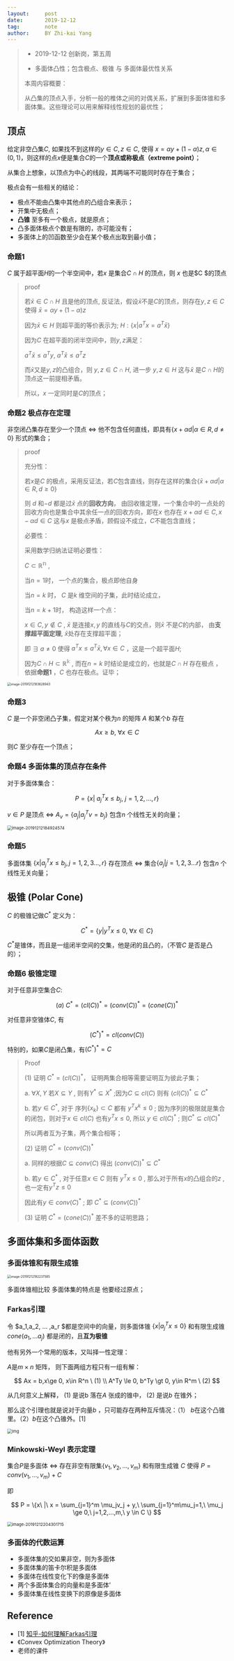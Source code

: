 ```yaml
---
layout:     post
date:       2019-12-12
tag:        note
author:     BY Zhi-kai Yang
---
```


>- 2019-12-12 创新岗，第五周
>
>- 多面体凸性；包含极点、极锥 与 多面体最优性关系
>
>  本周内容概要：
>
>  从凸集的顶点入手，分析一般的椎体之间的对偶关系，扩展到多面体锥和多面体集。这些理论可以用来解释线性规划的最优性；

## 顶点

给定非空凸集$C$,  如果找不到这样的$y\in C, z \in C$,  使得 $x = \alpha y + (1-\alpha)z ,\alpha \in (0,1)$，则这样的点$x$便是集合$C$的一个**顶点或称极点（extreme point）**；

从集合上想象，以顶点为中心的线段，其两端不可能同时存在于集合；

极点会有一些相关的结论：

- 极点不能由凸集中其他点的凸组合来表示；
- 开集中无极点；
- **凸锥** 至多有一个极点，就是原点；
- 凸多面体极点个数是有限的，亦可能没有；
- 多面体上的凹函数至少会在某个极点出取到最小值；

### 命题1

$C$ 属于超平面$H$的一个半空间中，若$x$ 是集合$C \cap H$ 的顶点，则 $x$ 也是$C $的顶点

> proof
>
> 若$\bar{x} \in C\cap H$ 且是他的顶点, 反证法，假设$\bar{x}$不是$C$的顶点，则存在$y,z \in C$使得 $\bar{x} = \alpha y + (1-\alpha)z$
>
> 因为$\bar{x} \in H$ 则超平面的等价表示为; $H: \{x |a^Tx=a^T\bar{x}\}$
>
> 因为$C$ 在超平面的闭半空间中，则$y,z$满足：
>
> $a^T \bar{x} \le a^Ty,\ a^T\bar{x} \le a^Tz$
>
> 而$\bar{x}$又是$y,z$的凸组合，则 $y, z\in C\cap H$, 进一步 $y, z \in H$ 这与$\bar{x}$ 是$C\cap H$的顶点这一前提相矛盾。
>
> 所以，$x$ 一定同时是$C$的顶点；

### 命题2 极点存在定理

非空闭凸集存在至少一个顶点  $\iff$  他不包含任何直线，即具有$\{x+\alpha d |\alpha \in R, d \neq 0 \}$ 形式的集合； 

> proof
>
> 充分性：
>
> 若$x$是$C$ 的极点，采用反证法，若$C$包含直线，则存在这样的集合$\{\bar{x} +\alpha d|\alpha \in R, d \ge 0 \}$
>
> 则 $d$ 和$-d$ 都是过$\bar{x}$ 点的**回收方向**，  由回收锥定理，一个集合中的一点处的回收方向也是集合中其余任一点的回收方向，即在$x$ 也存在 $x + \alpha d \in C, x - \alpha d \in C$ 这与$x$ 是极点矛盾，顾假设不成立，$C$不能包含直线；
>
> 必要性：
>
> 采用数学归纳法证明必要性：
>
> $C \subset \mathbb{R^n}$ ,
>
> 当$n=1$时， 一个点的集合，极点即他自身
>
> 当$n=k$ 时， $C$ 是$k$ 维空间的子集，此时结论成立，
>
> 当$n= k+1$时， 构造这样一个点：
>
> $x \in C, y \notin C$ , $\bar{x}$ 是连接$x, y$ 的直线与$C$的交点，则$\bar{x}$ 不是$C$的内部， 由**支撑超平面定理**, $\bar{x}$处存在支撑超平面；
>
> 即 $\exists\ a \neq 0$ 使得 $a^Tx \le a^T\bar{x} , \forall x \in C$ ，这是一个超平面$H$; 
>
> 因为$C \cap H \subset \mathbb{R^k}$ , 而在$n=k$ 时结论是成立的，也就是$C \cap H$ 存在极点 ，依据**命题1** ，$C$ 也存在极点。证毕；

<img src="../../../../img/post/cvp05/image-20191212183628943.png" alt="image-20191212183628943" style="zoom:50%;" />

### 命题3

$C$ 是一个非空闭凸子集，假定对某个秩为$n$ 的矩阵 $A$ 和某个$b$ 存在

$$
Ax \ge b, \ \forall x \in C
$$

则$C$ 至少存在一个顶点；

### 命题4 多面体集的顶点存在条件

对于多面体集合：

$$
P = \{x |\ a_j^Tx \le b_j ,\ j=1,2,...,r    \}
$$

 $v \in P$ 是顶点  $\iff$  $A_v = \{a_j | a_j^Tv=b_j \}$ 包含$n$ 个线性无关的向量；

<img src="../../../../img/post/cvp05/image-20191212184924574.png" alt="image-20191212184924574" style="zoom:67%;" />

### 命题5

多面体集 $\{x | a^T_jx \le b_j, j=1,2,3...,r  \}$ 存在顶点  $\iff$  集合$\{a_j |j=1,2,3...r \}$ 包含$n$ 个线性无关向量；

## 极锥 (Polar Cone)

$C$ 的极锥记做$C^*$ 定义为：

$$
C^* = \{y | y^Tx \le 0,\ \forall x \in C \}
$$

$C^*$是锥体，而且是一组闭半空间的交集，他是闭的且凸的，（不管$C$ 是否是凸的）；

### 命题6 极锥定理

对于任意非空集合$C$:

$$
(a)\ C^* = (cl(C))^* = (conv(C))^* = (cone(C))^*
$$

对任意非空锥体$C$, 有

$$
(C^*)^* = cl(conv(C))
$$

特别的，如果$C$是闭凸集，有$(C^*)^* = C$

>Proof
>
>(1) 证明 $C^* = (cl(C))^*$， 证明两集合相等需要证明互为彼此子集；
>
>a. $\forall X, Y$ 若$X \subseteq Y$ , 则有$Y^* \subseteq X^*$ ;因为$C \subseteq cl(C)$ 则有 $(cl(C))^* \subseteq C^*$
>
>b. 若$y \in C^*$, 对于 序列$\{x_k\} \subset C$ 都有 $y^Tx^k\le0$  ;  因为序列的极限就是集合的闭包，则对于$x \in cl(C)$ 也有$y^Tx\le 0$, 所以 $y \in cl(C)^*$ ; 则$C^* \subseteq cl(C)^*$
>
>所以两者互为子集，两个集合相等；
>
>(2) 证明 $C^* = (conv(C))^*$
>
>a. 同样的根据$C \subseteq conv(C)$ 得出 $(conv(C))^* \subseteq C^*$
>
>b. 若$y \in C^*$ , 对于任意$x \in C$ 则有 $y^Tx \le 0$ ,  那么对于所有$x$的凸组合的$z$ ,也一定有$y^Tz \le 0$
>
>因此有$y \in conv(C)^*$ ; 即 $C^* \subseteq (conv(C))^*$
>
>(3) 证明 $C^* = (cone(C))^*$ 差不多的证明思路；

## 多面体集和多面体函数

### 多面体锥和有限生成锥

<img src="../../../../img/post/cvp05/image-20191212192237585.png" alt="image-20191212192237585" style="zoom:50%;" />

多面体锥相比较 多面体集的特点是 他要经过原点；

### Farkas引理

令 $a_1,a_2, ... ,a_r $都是空间中的向量，则多面体锥 $\{x |a^T_j x \le 0 \}$ 和有限生成锥 $cone({a_1, ...a_j})$ 都是闭的，且**互为极锥**

他有另外一个常用的版本，又叫择一性定理：

$A$是$m \times n$ 矩阵， 则下面两组方程只有一组有解：

$$
Ax = b,x\ge 0, x\in R^n \ (1) \\
A^Ty \le 0,  b^Ty \gt 0, y\in R^m \ (2)
$$

从几何意义上解释， (1) 是说b 落在$A$ 张成的锥中， (2) 是说$b$ 在锥外；

那么这个引理也就是说对于向量$b$ ，只可能存在两种互斥情况：（1） $b$在这个凸锥里。（2）$b$在这个凸锥外。[1]

<img src="../../../../img/post/cvp05/v2-8ec154c9eddfc4ab7f2a28f9444d0c35_hd.jpg" alt="img" style="zoom: 67%;" />

### Minkowski-Weyl 表示定理

集合$P$是多面体 $\iff$  存在非空有限集$\{v_1, v_2, ...,v_m\}$ 和有限生成锥 $C$ 使得 $P = conv({v_1,...,v_m}) + C$

即

$$
P = \{x\ |\ x = \sum_{j=1}^m \mu_jv_j + y,\  \sum_{j=1}^m\mu_j=1,\ \mu_j \ge 0,\ j=1,2,...,m,\ y \in C   \}
$$

<img src="../../../../img/post/cvp05/image-20191212204301715.png" alt="image-20191212204301715" style="zoom:67%;" />

### 多面体的代数运算

- 多面体集的交如果非空，则为多面体
- 多面体集的笛卡尔积是多面体
- 多面体在线性变化下的像是多面体
- 两个多面体集合的向量和是多面体’
- 多面体集在线性变换下的原像是多面体

## Reference

- [1] [知乎-如何理解Farkas引理]([https://www.zhihu.com/search?type=content&q=Farkas%E5%BC%95%E7%90%86](https://www.zhihu.com/search?type=content&q=Farkas引理))
- 《Convex Optimization Theory》
- 老师的课件